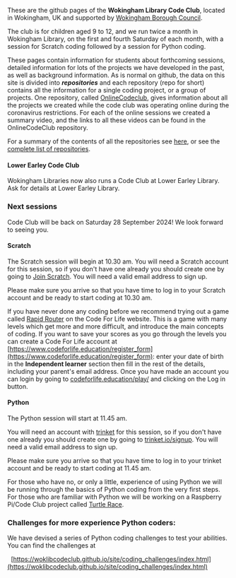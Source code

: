 These are the github pages of the **Wokingham Library Code Club**, located in Wokingham, UK and supported by [Wokingham Borough Council](https://www.wokingham.gov.uk/libraries).

The club is for children aged 9 to 12, and we run twice a month in Wokingham Library, on the first and fourth Saturday of each month, with a session for Scratch coding followed by a session for Python coding.

These pages contain information for students about forthcoming sessions, detailed information for lots of the projects we have developed in the past, as well as background information. As is normal on github, the data on this site is divided into ***repositories*** and each repository (repo for short) contains all the information for a single coding project, or a group of projects. One repository, called [OnlineCodeclub](https://github.com/WokLibCodeClub/OnlineCodeclub), gives information about all the projects we created while the code club was operating online during the coronavirus restrictions. For each of the online sessions we created a summary video, and the links to all these videos can be found in the OnlineCodeClub repository.

For a summary of the contents of all the repositories see [here](https://github.com/WokLibCodeClub/woklibcodeclub.github.io), or see the [complete list of repositories](https://github.com/orgs/WokLibCodeClub/repositories?type=all).

#### Lower Earley Code Club

Wokingham Libraries now also runs a Code Club at Lower Earley Library. Ask for details at Lower Earley Library.

### Next sessions

Code Club will be back on Saturday 28 September 2024! We look forward to seeing you.

#### Scratch

The Scratch session will begin at 10.30 am. You will need a Scratch account for this session, so if you don't have one already you should create one by going to [Join Scratch](https://scratch.mit.edu/join). You will need a valid email address to sign up.

Please make sure you arrive so that you have time to log in to your Scratch account and be ready to start coding at 10.30 am.

If you have never done any coding before we recommend trying out a game called [Rapid Router](https://www.codeforlife.education/rapidrouter) on the Code For Life website. This is a game with many levels which get more and more difficult, and introduce the main concepts of coding. If you want to save your scores as you go through the levels you can create a Code For Life account at [https://www.codeforlife.education/register_form](https://www.codeforlife.education/register_form): enter your date of birth in the **Independent learner** section then fill in the rest of the details, including your parent's email address. Once you have made an account you can login by going to [codeforlife.education/play/](https://www.codeforlife.education/play/) and clicking on the Log in button.

#### Python

The Python session will start at 11.45 am.

You will need an account with [trinket](https://trinket.io/) for this session, so if you don't have one already you should create one by going to [trinket.io/signup](https://trinket.io/signup). You will need a valid email address to sign up.

Please make sure you arrive so that you have time to log in to your trinket account and be ready to start coding at 11.45 am.

For those who have no, or only a little, experience of using Python we will be running through the basics of Python coding from the very first steps. For those who are familiar with Python we will be working on a Raspberry Pi/Code Club project called [Turtle Race](https://projects.raspberrypi.org/en/projects/turtle-race).

### Challenges for more experience Python coders:

We have devised a series of Python coding challenges to test your abilities. You can find the challenges at

&nbsp;&nbsp;[https://woklibcodeclub.github.io/site/coding_challenges/index.html](https://woklibcodeclub.github.io/site/coding_challenges/index.html)
